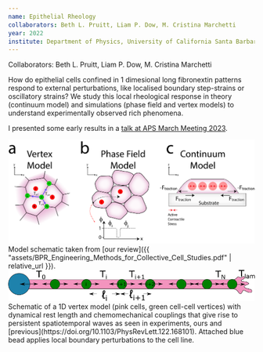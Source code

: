 ```yaml
---
name: Epithelial Rheology
collaborators: Beth L. Pruitt, Liam P. Dow, M. Cristina Marchetti
year: 2022
institute: Department of Physics, University of California Santa Barbara
---
```

Collaborators: Beth L. Pruitt, Liam P. Dow, M. Cristina Marchetti

How do epithelial cells confined in 1 dimesional long fibronextin patterns respond to external perturbations, like localised boundary step-strains or oscillatory strains? We study this local rheological response in theory (continuum model) and simulations (phase field and vertex models) to understand experimentally observed rich phenomena.

I presented some early results in a [talk at APS March Meeting 2023](https://meetings.aps.org/Meeting/MAR23/Session/D06.2).

<body> 
	<div id="img-container" style="text-align:center;">
        <img src="/assets/Insilico.png" alt="Image with three subinages, a is a sketch of vertex model, b is a sketch of the phase field model and c is a sketch of continuum model.">
    </div>
</body>
Model schematic taken from [our review]({{ "assets/BPR_Engineering_Methods_for_Collective_Cell_Studies.pdf"  | relative_url }}).
<body> 
	<div id="img-container" style="text-align:center;">
        <img src="/assets/1D_Vertex_Model.png" alt="Schematic of a 1D vertex model with dynamical rest length and chemomechanical couplings.">
    </div>
</body>
Schematic of a 1D vertex model (pink cells, green cell-cell vertices) with dynamical rest length and chemomechanical couplings that give rise to persistent spatiotemporal waves as seen in experiments, ours and [previous](https://doi.org/10.1103/PhysRevLett.122.168101). Attached blue bead applies local boundary perturbations to the cell line.
